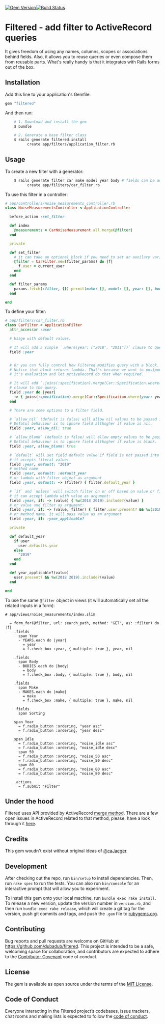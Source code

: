 [![Gem Version](https://badge.fury.io/rb/filtered.svg)](https://badge.fury.io/rb/filtered)[![Build Status](https://travis-ci.org/dubadub/filtered.svg?branch=master)](https://travis-ci.org/dubadub/filtered)


# Filtered - add filter to ActiveRecord queries

It gives freedom of using any names, columns, scopes or associations behind fields. Also, it allows you to reuse queries or even compose them from reusable parts. What's really handy is that it integrates with Rails forms out of the box.

## Installation

Add this line to your application's Gemfile:

```ruby
gem "filtered"
```

And then run:

```bash
    # 1. Download and install the gem
    $ bundle

    # 2. Generate a base filter class
    $ rails generate filtered:install
          create app/filters/application_filter.rb
```

## Usage

To create a new filter with a generator:

```bash
    $ rails generate filter car make model year body # fields can be added later
          create app/filiters/car_filter.rb
```


To use this filter in a controller:

```ruby
# app/controllers/noise_measurements_controller.rb
class NoiseMeasurementsController < ApplicationController

  before_action :set_filter

  def index
    @measurements = CarNoiseMeasurement.all.merge(@filter)
  end

  private

  def set_filter
    # it can take an optional block if you need to set an auxilary variable:
    @filter = CarFilter.new(filter_params) do |f|
      f.user = current_user
    end
  end

  def filter_params
    params.fetch(:filter, {}).permit(make: [], model: [], year: [], body: [], :ordering)
  end

end
```


To define your filter:

```ruby
# app/filters/car_filter.rb
class CarFilter < ApplicationFilter
  attr_accessor :user

  # Usage with default values.

  # It will add a simple `.where(year: ["2010", "2011"])` clause to query.
  field :year


  # Or you can fully control how Filtered modifies query with a block.
  # Notice that block returns lambda. That's because we want to postpone
  # it's evaluation and let ActiveRecord do that when required.

  # It will add `.joins(:specification).merge(Car::Specification.where(year: ["2010", "2011"]))`
  # clause to the query.
  field :year do |year|
    -> { joins(:specification).merge(Car::Specification.where(year: year)) }
  end

  # There are some options to a filter field.

  # `allow_nil` (default is false) will allow nil values to be passed into query.
  # Defatul behaviour is to ignore field althogher if value is nil.
  field :year, allow_nil: true

  # `allow_blank` (default is false) will allow empty values to be passed into query.
  # Defatul behaviour is to ignore field althogher if value is blank.
  field :year, allow_blank: true

  # `default` will set field default value if field is not passed into constructor.
  # it accepts literal value:
  field :year, default: "2019"
  # method name
  field :year, default: :default_year
  # or lambda with filter object as argument
  field :year, default: -> (filter) { filter.default_year }

  # `if` and `unless` will switch filter on or off based on value or filter.
  # it can accept lambda with value as argument:
  field :year, if: -> (value) { %w(2018 2019).include?(value) }
  # or value and filter as argument:
  field :year, if: -> (value, filter) { filter.user.present? && %w(2018 2019).include?(value) }
  # or method name. it will pass value as an argument
  field :year, if: :year_applicable?

  private

  def default_year
    if user
      user.defaults.year
    else
      "2019"
    end
  end

  def year_applicable?(value)
    user.present? && %w(2018 2019).include?(value)
  end

end

```

To use the same `@filter` object in views (it will automatically set all the related inputs in a form):

```
# app/views/noise_measurements/index.slim

  = form_for(@filter, url: search_path, method: "GET", as: :filter) do |f|
    .fields
      span Year
      - YEARS.each do |year|
        = year
        = f.check_box :year, { multiple: true }, year, nil

    .fields
      span Body
      - BODIES.each do |body|
        = body
        = f.check_box :body, { multiple: true }, body, nil

    .fields
      span Make
      - MAKES.each do |make|
        = make
        = f.check_box :make, { multiple: true }, make, nil

    .fields
      span Sorting

    span Year
      = f.radio_button :ordering, "year asc"
      = f.radio_button :ordering, "year desc"

    span Idle
      = f.radio_button :ordering, "noise_idle asc"
      = f.radio_button :ordering, "noise_idle desc"
      span 50
      = f.radio_button :ordering, "noise_50 asc"
      = f.radio_button :ordering, "noise_50 desc"
      span 80
      = f.radio_button :ordering, "noise_80 asc"
      = f.radio_button :ordering, "noise_80 desc"

    .actions
      = f.submit "Filter"
```


## Under the hood

Filtered uses API provided by ActiveRecord [merge method](https://api.rubyonrails.org/classes/ActiveRecord/SpawnMethods.html#method-i-merge). There are a few open issues in ActiveRecord related to that method, please, have a look through it [here](https://github.com/rails/rails/search?q=activerecord+merge&state=open&type=Issues).

## Credits

This gem woudn't exist without original ideas of [@caJaeger](https://github.com/caJaeger).

## Development

After checking out the repo, run `bin/setup` to install dependencies. Then, run `rake spec` to run the tests. You can also run `bin/console` for an interactive prompt that will allow you to experiment.

To install this gem onto your local machine, run `bundle exec rake install`. To release a new version, update the version number in `version.rb`, and then run `bundle exec rake release`, which will create a git tag for the version, push git commits and tags, and push the `.gem` file to [rubygems.org](https://rubygems.org).


## Contributing

Bug reports and pull requests are welcome on GitHub at https://github.com/dubadub/filtered. This project is intended to be a safe, welcoming space for collaboration, and contributors are expected to adhere to the [Contributor Covenant](http://contributor-covenant.org) code of conduct.

## License

The gem is available as open source under the terms of the [MIT License](https://opensource.org/licenses/MIT).

## Code of Conduct

Everyone interacting in the Filtered project’s codebases, issue trackers, chat rooms and mailing lists is expected to follow the [code of conduct](https://github.com/dubadub/filtered/blob/master/CODE_OF_CONDUCT.md).
